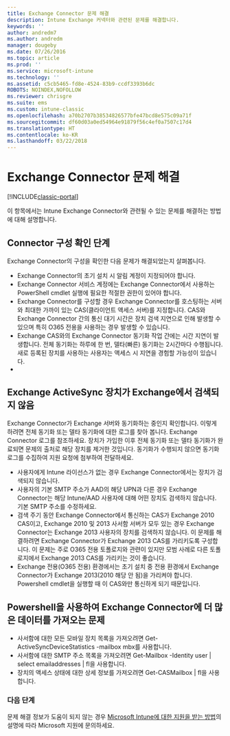 ```yaml
---
title: Exchange Connector 문제 해결
description: Intune Exchange 커넥터와 관련된 문제를 해결합니다.
keywords: ''
author: andredm7
ms.author: andredm
manager: dougeby
ms.date: 07/26/2016
ms.topic: article
ms.prod: ''
ms.service: microsoft-intune
ms.technology: ''
ms.assetid: c5cb5465-fd8e-4524-83b9-ccdf3393b6dc
ROBOTS: NOINDEX,NOFOLLOW
ms.reviewer: chrisgre
ms.suite: ems
ms.custom: intune-classic
ms.openlocfilehash: a70b2707b38534826577bfe47bcd8e575c09a71f
ms.sourcegitcommit: df60d03a0ed54964e91879f56c4ef0a7507c17d4
ms.translationtype: HT
ms.contentlocale: ko-KR
ms.lasthandoff: 03/22/2018
---
```

# <a name="troubleshoot-the-exchange-connector"></a>Exchange Connector 문제 해결

[!INCLUDE[classic-portal](../includes/classic-portal.md)]

이 항목에서는 Intune Exchange Connector와 관련될 수 있는 문제를 해결하는 방법에 대해 설명합니다.

## <a name="steps-for-checking-the-connector-configuration"></a>Connector 구성 확인 단계 

Exchange Connector의 구성을 확인한 다음 문제가 해결되었는지 살펴봅니다.

- Exchange Connector의 초기 설치 시 알림 계정이 지정되어야 합니다.
- Exchange Connector 서비스 계정에는 Exchange Connector에서 사용하는 PowerShell cmdlet 실행에 필요한 적절한 권한이 있어야 합니다.
- Exchange Connector를 구성할 경우 Exchange Connector를 호스팅하는 서버와 최대한 가까이 있는 CAS(클라이언트 액세스 서버)를 지정합니다. CAS와 Exchange Connector 간의 통신 대기 시간은 장치 검색 지연으로 인해 발생할 수 있으며 특히 O365 전용을 사용하는 경우 발생할 수 있습니다.
- Exchange CAS와의 Exchange Connector 동기화 작업 간에는 시간 지연이 발생합니다. 전체 동기화는 하루에 한 번, 델타(빠른) 동기화는 2시간마다 수행됩니다. 새로 등록된 장치를 사용하는 사용자는 액세스 시 지연을 경험할 가능성이 있습니다.
- 
## <a name="exchange-activesync-device-not-discovered-from-exchange"></a>Exchange ActiveSync 장치가 Exchange에서 검색되지 않음
Exchange Connector가 Exchange 서버와 동기화하는 중인지 확인합니다. 이렇게 하려면 전체 동기화 또는 델타 동기화에 대한 로그를 찾아 봅니다. Exchange Connector 로그를 참조하세요. 장치가 가입한 이후 전체 동기화 또는 델타 동기화가 완료되면 문제의 출처로 해당 장치를 제거한 것입니다. 동기화가 수행되지 않으면 동기화 로그를 수집하여 지원 요청에 첨부하여 전달하세요.

- 사용자에게 Intune 라이선스가 없는 경우 Exchange Connector에서는 장치가 검색되지 않습니다.
- 사용자의 기본 SMTP 주소가 AAD의 해당 UPN과 다른 경우 Exchange Connector는 해당 Intune/AAD 사용자에 대해 어떤 장치도 검색하지 않습니다. 기본 SMTP 주소를 수정하세요.
- 검색 주기 동안 Exchange Connector에서 통신하는 CAS가 Exchange 2010 CAS이고, Exchange 2010 및 2013 사서함 서버가 모두 있는 경우 Exchange Connector는 Exchange 2013 사용자의 장치를 검색하지 않습니다. 이 문제를 해결하려면 Exchange Connector가 Exchange 2013 CAS를 가리키도록 구성합니다.  이 문제는 주로 O365 전용 토폴로지와 관련이 있지만 모범 사례로 다른 토폴로지에서 Exchange 2013 CAS를 가리키는 것이 좋습니다.
- Exchange 전용(O365 전용) 환경에서는 초기 설치 중 전용 환경에서 Exchange Connector가 Exchange 2013(2010 해당 안 됨)을 가리켜야 합니다. Powershell cmdlet을 실행할 때 이 CAS와만 통신하게 되기 때문입니다.


## <a name="using-powershell-to-get-more-data-on-exchange-connector-issues"></a>Powershell을 사용하여 Exchange Connector에 더 많은 데이터를 가져오는 문제
- 사서함에 대한 모든 모바일 장치 목록을 가져오려면 Get-ActiveSyncDeviceStatistics -mailbox mbx를 사용합니다.
- 사서함에 대한 SMTP 주소 목록을 가져오려면 Get-Mailbox -Identity user | select emailaddresses | fl을 사용합니다.
- 장치의 액세스 상태에 대한 상세 정보를 가져오려면 Get-CASMailbox <upn> | fl을 사용합니다.

### <a name="next-steps"></a>다음 단계
문제 해결 정보가 도움이 되지 않는 경우 [Microsoft Intune에 대한 지원을 받는 방법](how-to-get-support-for-microsoft-intune.md)의 설명에 따라 Microsoft 지원에 문의하세요.
